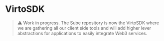 # VirtoSDK

> ⚠️ Work in progress. The Sube repository is now the VirtoSDK where we are gathering all our client side tools and will add higher lever abstractions for applications to easily integrate Web3 services.  
